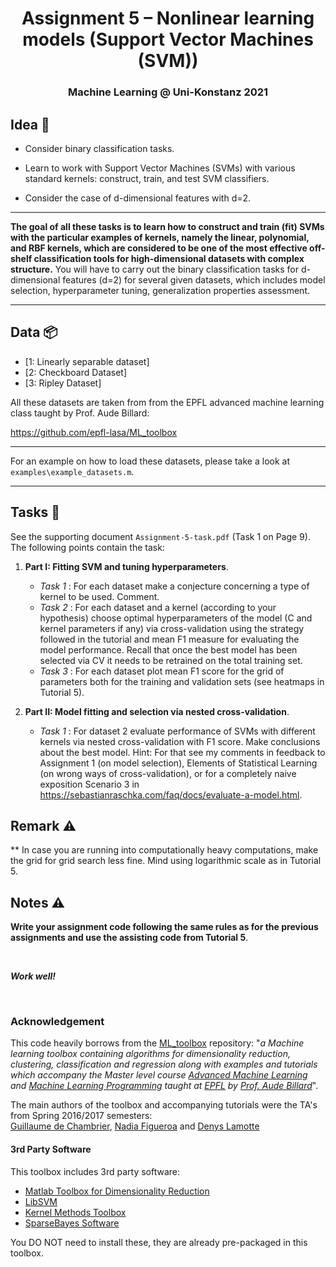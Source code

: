 
<h1 align="center">
  <a>Assignment 5 – Nonlinear learning models 
    (Support Vector Machines (SVM))</a>
</h1>
<h3 align="center">
  <a>Machine Learning @ Uni-Konstanz 2021</a>
</h3>

## Idea 📓

- Consider binary classification tasks.

- Learn to work with Support Vector Machines (SVMs) with various standard kernels: construct, train, and test SVM classifiers.

- Consider the case of d-dimensional features with d=2.

***

**The goal of all these tasks is to learn how to construct and train (fit) SVMs with the particular examples of kernels, namely the linear, polynomial, and RBF kernels, which are considered to be one of the most effective off-shelf classification tools for high-dimensional datasets with complex structure.** You will have to carry out the binary classification tasks for d-dimensional features (d=2) for several given datasets, which includes model selection, hyperparameter tuning, generalization properties assessment.

***

## Data 📦

- [1: Linearly separable dataset]
- [2: Checkboard Dataset] 
- [3: Ripley Dataset]

All these datasets are taken from from the EPFL advanced machine learning class taught by Prof. Aude Billard: 

https://github.com/epfl-lasa/ML_toolbox

***

For an example on how to load these datasets, please take a look at `examples\example_datasets.m`.

***

## Tasks 📝

See the supporting document `Assignment-5-task.pdf` (Task 1 on Page 9). The following points contain the task:
	
1. **Part I: Fitting SVM and tuning hyperparameters**.

	- *Task 1* : For each dataset make a conjecture concerning a type of kernel to be used. Comment.
  	- *Task 2* : For each dataset and a kernel (according to your hypothesis) choose optimal hyperparameters of the model (C and kernel parameters if any) via cross-validation using the strategy followed in the tutorial and mean F1 measure for evaluating the model performance. Recall that once the best model has been selected via CV it needs to be retrained on the total training set.
  	- *Task 3* : For each dataset plot mean F1 score for the grid of parameters both for the training and validation sets (see heatmaps in Tutorial 5).

2. **Part II: Model fitting and selection via nested cross-validation**.
	
	- *Task 1* : For dataset 2 evaluate performance of SVMs with different kernels via nested cross-validation with F1 score. Make conclusions about the best model.
Hint:  For that see my comments in feedback to Assignment 1 (on model selection), Elements of Statistical Learning (on wrong ways of cross-validation), or for a completely naive exposition Scenario 3 in https://sebastianraschka.com/faq/docs/evaluate-a-model.html.

## Remark ⚠️
** In case you are running into computationally heavy computations, make the grid for grid search less fine. Mind using logarithmic scale as in Tutorial 5.

## Notes ⚠️

**Write your assignment code following the same rules as for the previous assignments and use the assisting code from Tutorial 5**.



<br>

***Work well!***

<br>

### Acknowledgement

This code heavily borrows from the [ML_toolbox](https://github.com/epfl-lasa/ML_toolbox) repository: "_a Machine learning toolbox containing algorithms for dimensionality reduction, clustering, classification and regression along with examples and tutorials which accompany the Master level course [Advanced Machine Learning](http://lasa.epfl.ch/teaching/lectures/ML_MSc_Advanced/index.php)  and [Machine Learning Programming](http://edu.epfl.ch/coursebook/fr/machine-learning-programming-MICRO-401) taught at [EPFL](https://www.epfl.ch/) by [Prof. Aude Billard](http://lasa.epfl.ch/people/member.php?SCIPER=115671)_".

The main authors of the toolbox and accompanying tutorials were the TA's from Spring 2016/2017 semesters:  
[Guillaume de Chambrier](http://chambrierg.com/), [Nadia Figueroa](http://lasa.epfl.ch/people/member.php?SCIPER=238387) and [Denys Lamotte](http://lasa.epfl.ch/people/member.php?SCIPER=231543)

#### 3rd Party Software
This toolbox includes 3rd party software:
- [Matlab Toolbox for Dimensionality Reduction](https://lvdmaaten.github.io/drtoolbox/)
- [LibSVM](https://www.csie.ntu.edu.tw/~cjlin/libsvm/)
- [Kernel Methods Toolbox](https://github.com/steven2358/kmbox)
- [SparseBayes Software](http://www.miketipping.com/downloads.htm)

You DO NOT need to install these, they are already pre-packaged in this toolbox.
